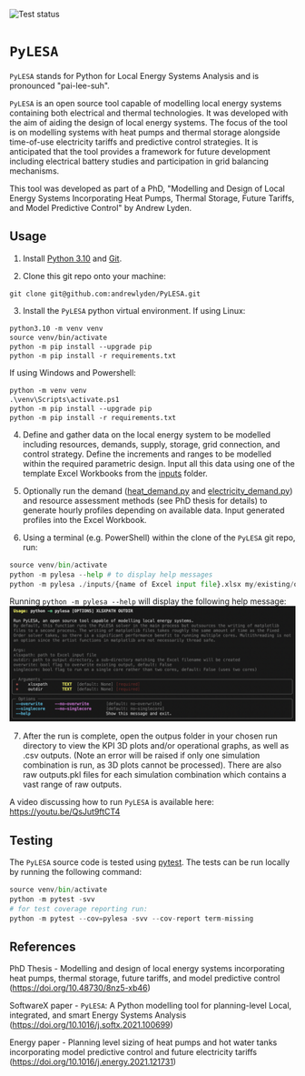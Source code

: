 ![Test status](https://github.com/thisistheplace/PyLESA/actions/workflows/test.yml/badge.svg?event=push)

# `PyLESA`
`PyLESA` stands for Python for Local Energy Systems Analysis and is pronounced "pai-lee-suh".

`PyLESA` is an open source tool capable of modelling local energy systems containing both electrical and thermal technologies. It was developed with the aim of aiding the design of local energy systems. The focus of the tool is on modelling systems with heat pumps and thermal storage alongside time-of-use electricity tariffs and predictive control strategies. It is anticipated that the tool provides a framework for future development including electrical battery studies and participation in grid balancing mechanisms.

This tool was developed as part of a PhD, "Modelling and Design of Local Energy Systems Incorporating Heat Pumps, Thermal Storage, Future  Tariffs, and Model Predictive Control" by Andrew Lyden.

## Usage

1. Install [Python 3.10](https://www.python.org/downloads/) and [Git](https://git-scm.com/).

2. Clone this git repo onto your machine:
```
git clone git@github.com:andrewlyden/PyLESA.git
```

3. Install the `PyLESA` python virtual environment. If using Linux:
```
python3.10 -m venv venv
source venv/bin/activate
python -m pip install --upgrade pip
python -m pip install -r requirements.txt
```

If using Windows and Powershell:
```
python -m venv venv
.\venv\Scripts\activate.ps1
python -m pip install --upgrade pip
python -m pip install -r requirements.txt
```

4. Define and gather data on the local energy system to be modelled including resources, demands, supply, storage, grid connection, and control strategy. Define the increments and ranges to be modelled within the required parametric design. Input all this data using one of the template Excel Workbooks from the [inputs](./inputs) folder.

5. Optionally run the demand ([heat_demand.py](./pylesa/demand/heat_demand.py) and [electricity_demand.py](./pylesa/demand/electricity_demand.py)) and resource assessment methods (see PhD thesis for details) to generate hourly profiles depending on available data. Input generated profiles into the Excel Workbook.

6. Using a terminal (e.g. PowerShell) within the clone of the `PyLESA` git repo, run:

```python
source venv/bin/activate
python -m pylesa --help # to display help messages
python -m pylesa ./inputs/{name of Excel input file}.xlsx my/existing/output/directory --overwrite
```

Running `python -m pylesa --help` will display the following help message:
![pylesa usage](./img/pylesa_usage.png)

7. After the run is complete, open the outpus folder in your chosen run directory to view the KPI 3D plots and/or operational graphs, as well as .csv outputs. (Note an error will be raised if only one simulation combination is run, as 3D plots cannot be processed). There are also raw outputs.pkl files for each simulation combination which contains a vast range of raw outputs.

A video discussing how to run `PyLESA` is available here: https://youtu.be/QsJut9ftCT4

## Testing
The `PyLESA` source code is tested using [pytest](https://docs.pytest.org/en/8.2.x/). The tests can be run locally by running the following command:

```python
source venv/bin/activate
python -m pytest -svv
# for test coverage reporting run:
python -m pytest --cov=pylesa -svv --cov-report term-missing
```

## References

PhD Thesis - Modelling and design of local energy systems incorporating heat pumps, thermal storage, future tariffs, and model predictive control (https://doi.org/10.48730/8nz5-xb46)

SoftwareX paper - `PyLESA`: A Python modelling tool for planning-level Local, integrated, and smart Energy Systems Analysis (https://doi.org/10.1016/j.softx.2021.100699)

Energy paper - Planning level sizing of heat pumps and hot water tanks incorporating model predictive control and future electricity tariffs (https://doi.org/10.1016/j.energy.2021.121731)
